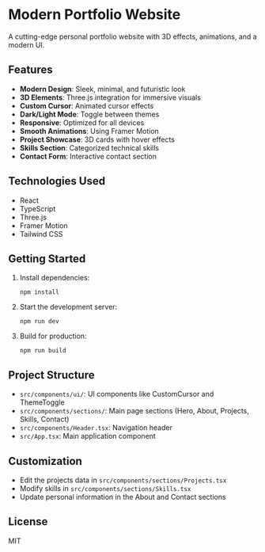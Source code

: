 # Modern Portfolio Website

A cutting-edge personal portfolio website with 3D effects, animations, and a modern UI.

## Features

- **Modern Design**: Sleek, minimal, and futuristic look
- **3D Elements**: Three.js integration for immersive visuals
- **Custom Cursor**: Animated cursor effects
- **Dark/Light Mode**: Toggle between themes
- **Responsive**: Optimized for all devices
- **Smooth Animations**: Using Framer Motion
- **Project Showcase**: 3D cards with hover effects
- **Skills Section**: Categorized technical skills
- **Contact Form**: Interactive contact section

## Technologies Used

- React
- TypeScript
- Three.js
- Framer Motion
- Tailwind CSS

## Getting Started

1. Install dependencies:
   ```
   npm install
   ```

2. Start the development server:
   ```
   npm run dev
   ```

3. Build for production:
   ```
   npm run build
   ```

## Project Structure

- `src/components/ui/`: UI components like CustomCursor and ThemeToggle
- `src/components/sections/`: Main page sections (Hero, About, Projects, Skills, Contact)
- `src/components/Header.tsx`: Navigation header
- `src/App.tsx`: Main application component

## Customization

- Edit the projects data in `src/components/sections/Projects.tsx`
- Modify skills in `src/components/sections/Skills.tsx`
- Update personal information in the About and Contact sections

## License

MIT
